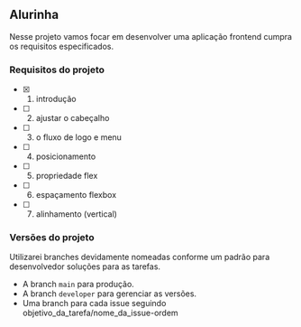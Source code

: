 ## Alurinha

Nesse projeto vamos focar em desenvolver uma aplicação frontend cumpra os requisitos especificados.

### Requisitos do projeto

- [x] 1. introdução
- [ ] 2. ajustar o cabeçalho
- [ ] 3. o fluxo de logo e menu 
- [ ] 4. posicionamento
- [ ] 5. propriedade flex
- [ ] 6. espaçamento flexbox
- [ ] 7. alinhamento (vertical)

### Versões do projeto

Utilizarei branches devidamente nomeadas conforme um padrão para desenvolvedor soluções para as tarefas.

- A branch `main` para produção.
- A branch `developer` para gerenciar as versões.
- Uma branch para cada issue seguindo objetivo_da_tarefa/nome_da_issue-ordem